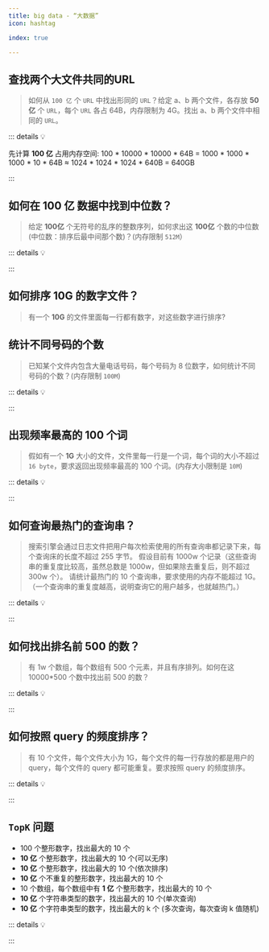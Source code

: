 ```yaml
---
title: big data - “大数据”
icon: hashtag

index: true

---
```


<!-- more -->

## 查找两个大文件共同的URL
  > 如何从 `100 亿` 个 `URL` 中找出形同的 `URL`？给定 a、b 两个文件，各存放 **50 亿** 个 `URL`，每个 `URL` 各占 64B，内存限制为 4G。找出 a、b 两个文件中相同的 `URL`。

::: details 💡

  先计算 **100 亿** 占用内存空间: 100 * 10000 * 10000 * 64B = 1000 * 1000 * 1000 * 10 * 64B
≈ 1024 * 1024 * 1024 * 640B = 640GB

:::

## 如何在 **100 亿** 数据中找到中位数？
  > 给定 **100亿** 个无符号的乱序的整数序列，如何求出这 **100亿** 个数的中位数(中位数：排序后最中间那个数)？(内存限制 `512M`）

::: details 💡

:::

## 如何排序 **10G** 的数字文件？ 
  > 有一个 **10G** 的文件里面每一行都有数字，对这些数字进行排序?

## 统计不同号码的个数
  > 已知某个文件内包含大量电话号码，每个号码为 8 位数字，如何统计不同号码的个数？(内存限制 `100M`)
    
::: details 💡

:::
    
## 出现频率最高的 100 个词
  > 假如有一个 **1G** 大小的文件，文件里每一行是一个词，每个词的大小不超过 `16 byte`，要求返回出现频率最高的 100 个词。(内存大小限制是 `10M`)

::: details 💡

:::

## 如何查询最热门的查询串？
  > 搜索引擎会通过日志文件把用户每次检索使用的所有查询串都记录下来，每个查询床的长度不超过 255 字节。
    假设目前有 1000w 个记录（这些查询串的重复度比较高，虽然总数是 1000w，但如果除去重复后，则不超过 300w 个）。
    请统计最热门的 10 个查询串，要求使用的内存不能超过 1G。（一个查询串的重复度越高，说明查询它的用户越多，也就越热门。）

::: details 💡

:::

## 如何找出排名前 500 的数？
  > 有 1w 个数组，每个数组有 500 个元素，并且有序排列。如何在这 10000*500 个数中找出前 500 的数？
   
::: details 💡

:::
    
## 如何按照 query 的频度排序？
  > 有 10 个文件，每个文件大小为 1G，每个文件的每一行存放的都是用户的 query，每个文件的 query 都可能重复。要求按照 query 的频度排序。

::: details 💡

:::

## `TopK` 问题
  
  - 100 个整形数字，找出最大的 10 个
  - **10 亿** 个整形数字，找出最大的 10 个(可以无序)
  - **10 亿** 个整形数字，找出最大的 10 个(依次排序)
  - **10 亿** 个不重复的整形数字，找出最大的 10 个
  - 10 个数组，每个数组中有 **1 亿** 个整形数字，找出最大的 10 个
  - **10 亿** 个字符串类型的数字，找出最大的 10 个(单次查询)
  - **10 亿** 个字符串类型的数字，找出最大的 k 个 (多次查询，每次查询 k 值随机)
    
::: details 💡

:::

